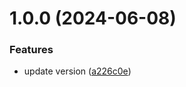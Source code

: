 # 1.0.0 (2024-06-08)


### Features

* update version ([a226c0e](https://github.com/tiavina-mika/check-password-complexity/commit/a226c0ee618fa18c19fcc0591876fa05eff9476e))

